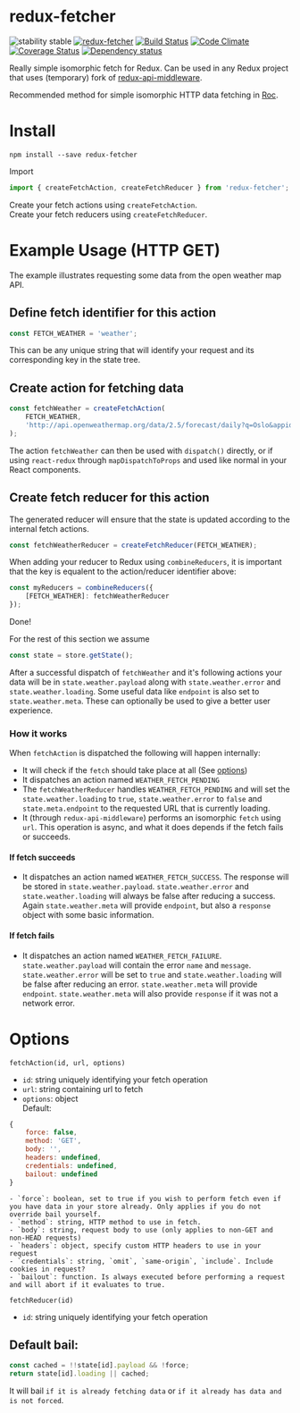# redux-fetcher
![stability stable](https://img.shields.io/badge/stability-stable-brightgreen.svg)
[![redux-fetcher](https://img.shields.io/npm/v/redux-fetcher.svg)](https://www.npmjs.com/package/redux-fetcher)
[![Build Status](https://travis-ci.org/vgno/redux-fetcher.svg)](https://travis-ci.org/vgno/redux-fetcher)
[![Code Climate](https://codeclimate.com/github/vgno/redux-fetcher/badges/gpa.svg)](https://codeclimate.com/github/vgno/redux-fetcher)
[![Coverage Status](https://coveralls.io/repos/vgno/redux-fetcher/badge.svg?branch=master&service=github)](https://coveralls.io/github/vgno/redux-fetcher?branch=master)
[![Dependency status](https://david-dm.org/vgno/redux-fetcher.svg)](https://david-dm.org/vgno/redux-fetcher.svg)

Really simple isomorphic fetch for Redux. Can be used in any Redux project that uses (temporary) fork of [redux-api-middleware](https://github.com/vgno/redux-api-middleware).

Recommended method for simple isomorphic HTTP data fetching in [Roc](https://github.com/vgno/roc-web-react).

# Install
```
npm install --save redux-fetcher
```

Import
```js
import { createFetchAction, createFetchReducer } from 'redux-fetcher';
```

Create your fetch actions using `createFetchAction`.  
Create your fetch reducers using `createFetchReducer`.

# Example Usage (HTTP GET)
The example illustrates requesting some data from the open weather map API.
## Define fetch identifier for this action
```js
const FETCH_WEATHER = 'weather';
```
This can be any unique string that will identify your request and its corresponding key in the state tree.
## Create action for fetching data
```js
const fetchWeather = createFetchAction(
    FETCH_WEATHER,
    'http://api.openweathermap.org/data/2.5/forecast/daily?q=Oslo&appid=2de143494c0b295cca9337e1e96b00e0'
);
```
The action `fetchWeather` can then be used with `dispatch()` directly, or if using `react-redux` through `mapDispatchToProps` and used like normal in your React components.

## Create fetch reducer for this action
The generated reducer will ensure that the state is updated according to the internal fetch actions.
```js
const fetchWeatherReducer = createFetchReducer(FETCH_WEATHER);
```
When adding your reducer to Redux using `combineReducers`, it is important that the key is equalent to the action/reducer identifier above:
```js
const myReducers = combineReducers({
    [FETCH_WEATHER]: fetchWeatherReducer
});
```

Done!

For the rest of this section we assume
```js
const state = store.getState();
```  
After a successful dispatch of `fetchWeather` and it's following actions your data will be in `state.weather.payload` along with `state.weather.error` and `state.weather.loading`. Some useful data like `endpoint` is also set to `state.weather.meta`. These can optionally be used to give a better user experience.

### How it works
When `fetchAction` is dispatched the following will happen internally:
- It will check if the `fetch` should take place at all (See [options](#Options))
- It dispatches an action named `WEATHER_FETCH_PENDING`
- The `fetchWeatherReducer` handles `WEATHER_FETCH_PENDING` and will set the `state.weather.loading` to `true`, `state.weather.error` to `false` and `state.meta.endpoint` to the requested URL that is currently loading.
- It (through `redux-api-middleware`) performs an isomorphic `fetch` using `url`. This operation is async, and what it does depends if the fetch fails or succeeds.

#### If fetch succeeds
- It dispatches an action named `WEATHER_FETCH_SUCCESS`. The response will be stored in `state.weather.payload`. `state.weather.error` and `state.weather.loading` will always be false after reducing a success. Again `state.weather.meta` will provide `endpoint`, but also a `response` object with some basic information.

#### If fetch fails
- It dispatches an action named `WEATHER_FETCH_FAILURE`. `state.weather.payload` will contain the error `name` and `message`. `state.weather.error` will be set to `true` and `state.weather.loading` will be false after reducing an error. `state.weather.meta` will provide `endpoint`. `state.weather.meta` will also provide `response` if it was not a network error.

# Options
`fetchAction(id, url, options)`  
- `id`: string uniquely identifying your fetch operation
- `url`: string containing url to fetch
- `options`: object  
Default:
```js
{
    force: false,
    method: 'GET',
    body: '',
    headers: undefined,
    credentials: undefined,
    bailout: undefined
}
```
    - `force`: boolean, set to true if you wish to perform fetch even if you have data in your store already. Only applies if you do not override bail yourself.
    - `method`: string, HTTP method to use in fetch.
    - `body`: string, request body to use (only applies to non-GET and non-HEAD requests)
    - `headers`: object, specify custom HTTP headers to use in your request
    - `credentials`: string, `omit`, `same-origin`, `include`. Include cookies in request?
    - `bailout`: function. Is always executed before performing a request and will abort if it evaluates to true.

`fetchReducer(id)`  
- `id`: string uniquely identifying your fetch operation

## Default bail:
```js
const cached = !!state[id].payload && !force;
return state[id].loading || cached;
```
It will bail `if it is already fetching data` or `if it already has data and is not forced`.
